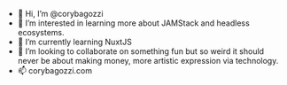 - 👋 Hi, I’m @corybagozzi
- 👀 I’m interested in learning more about JAMStack and headless ecosystems.
- 🌱 I’m currently learning NuxtJS
- 💞️ I’m looking to collaborate on something fun but so weird it should never be about making money, more artistic expression via technology.
- 📫 corybagozzi.com

<!---
corybagozzi/corybagozzi is a ✨ special ✨ repository because its `README.md` (this file) appears on your GitHub profile.
You can click the Preview link to take a look at your changes.
--->
